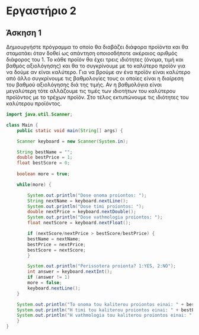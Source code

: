 # Eργαστήριο 2

## Άσκηση 1

Δημιουργήστε πρόγραμμα το οποίο θα διαβάζει διάφορα προϊόντα και θα σταματάει όταν δοθεί ως απάντηση οποιοσδήποτε ακέραιος αριθμός διάφορος του 1. Το κάθε προϊόν θα έχει τρεις ιδιότητες (όνομα, τιμή και βαθμός  αξιολόγησης) και θα το συγκρίνουμε με το καλύτερο προϊόν για να δούμε αν είναι καλύτερο. Για να βρούμε αν ένα προϊόν είναι καλύτερο από άλλο  συγκρίνουμε τις βαθμολογίες τους οι οποίες είναι η διαίρεση του βαθμού αξιολόγησης διά της τιμής. Αν η βαθμολόγια είναι μεγαλύτερη τότε αλλάζουμε τις τιμές των ιδιοτήτων του καλύτερου προϊόντος με το τρέχων προϊόν. Στο τέλος εκτυπώνουμε τις ιδιότητες του καλύτερου προϊόντος.

```Java
import java.util.Scanner;

class Main {
    public static void main(String[] args) {

    Scanner keyboard = new Scanner(System.in);

    String bestName = "";
    double bestPrice = 1;
    float bestScore = 0;
    
    boolean more = true;

    while(more) {

        System.out.println("Dose onoma proiontos: ");
        String nextName = keyboard.nextLine();
        System.out.println("Dose timi proiontos: ");
        double nextPrice = keyboard.nextDouble();
        System.out.println("Dose vathmologia proiontos: ");
        float nextScore = keyboard.nextFloat();

        if (nextScore/nextPrice > bestScore/bestPrice) {
        bestName = nextName;
        bestPrice = nextPrice;
        bestScore = nextScore;
        }

        System.out.println("Perissotera proionta? 1:YES, 2:NO");
        int answer = keyboard.nextInt();
        if (answer != 1)
        more = false;
        keyboard.nextLine();
    }

    System.out.println("To onoma tou kaliterou proiontos einai: " + bestName);
    System.out.println("H timi tou kaliterou proiontos einai: " + bestPrice);
    System.out.println("H vathmologia tou kaliterou proiontos einai: " + bestScore);
    }
}
```
